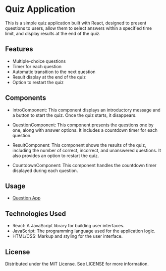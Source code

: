 # Quiz Application
This is a simple quiz application built with React, designed to present questions to users, allow them to select answers within a specified time limit, and display results at the end of the quiz.

## Features
- Multiple-choice questions
- Timer for each question
- Automatic transition to the next question
- Result display at the end of the quiz
- Option to restart the quiz

## Components

- IntroComponent: This component displays an introductory message and a button to start the quiz. Once the quiz starts, it disappears.

- QuestionComponent: This component presents the questions one by one, along with answer options. It includes a countdown timer for each question.

- ResultComponent: This component shows the results of the quiz, including the number of correct, incorrect, and unanswered questions. It also provides an option to restart the quiz.

- CountdownComponent: This component handles the countdown timer displayed during each question.

## Usage
- [Question App](https://question-app-batuhanozudogrus-projects.vercel.app/)

## Technologies Used
- React: A JavaScript library for building user interfaces.
- JavaScript: The programming language used for the application logic.
- HTML/CSS: Markup and styling for the user interface.

## License
Distributed under the MIT License. See LICENSE for more information.
